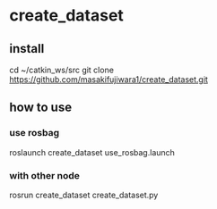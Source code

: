# create_dataset

## install

cd ~/catkin_ws/src 
git clone https://github.com/masakifujiwara1/create_dataset.git

## how to use

### use rosbag
roslaunch create_dataset use_rosbag.launch

### with other node 
rosrun create_dataset create_dataset.py
